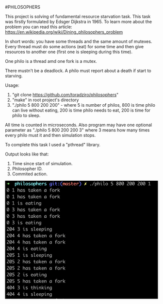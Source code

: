 #PHILOSOPHERS

This project is solving of fundamental resource starvation task.
This task was firstly formulated by Edsger Dijkstra in 1965.
To learn more about the problem you can read this article: https://en.wikipedia.org/wiki/Dining_philosophers_problem

In short words: you have some threads and the same amount of mutexes. Every thread must do some actions (eat) for some time and then give resources to another one (first one is sleeping during this time).

One philo is a thread amd one fork is a mutex.

There mustn't be a deadlock. A philo must report about a death if start to starving.

Usage:
1. "git clone https://github.com/toradziro/philosophers"
2. "make" in root project's directory
3. "./philo 5 800 200 200" - where 5 is number of philos, 800 is time philo can live without eating, 200 is time philo needs to eat, 200 is time for philo to sleep.

All time is counted in microseconds. Also program may have one optional parameter as "./philo 5 800 200 200 3" where 3 means how many times every philo must it and then simulation stops.

To complete this task I used a "pthread" library.

Output looks like that:

1. Time since start of simulation.
2. Philosopher ID.
3. Commited action.

![ALT_TEXT](example/exapmle.png)
